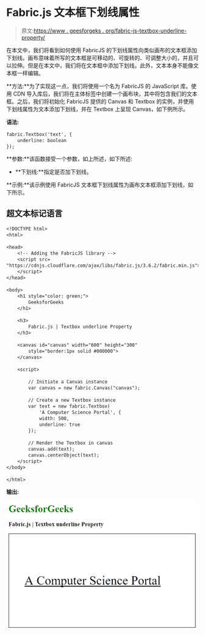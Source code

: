 # Fabric.js 文本框下划线属性

> 原文:[https://www . geesforgeks . org/fabric-js-textbox-underline-property/](https://www.geeksforgeeks.org/fabric-js-textbox-underline-property/)

在本文中，我们将看到如何使用 FabricJS 的下划线属性向类似画布的文本框添加下划线。画布意味着所写的文本框是可移动的、可旋转的、可调整大小的，并且可以拉伸。但是在本文中，我们将在文本框中添加下划线。此外，文本本身不能像文本框一样编辑。

**方法:**为了实现这一点，我们将使用一个名为 FabricJS 的 JavaScript 库。使用 CDN 导入库后，我们将在主体标签中创建一个画布块，其中将包含我们的文本框。之后，我们将初始化 FabricJS 提供的 Canvas 和 Textbox 的实例，并使用下划线属性为文本添加下划线，并在 Textbox 上呈现 Canvas，如下例所示。

**语法:**

```
fabric.Textbox('text', {
    underline: boolean
});
```

**参数:**该函数接受一个参数，如上所述，如下所述:

*   **下划线:**指定是否加下划线。

**示例:**该示例使用 FabricJS 文本框下划线属性为画布文本框添加下划线，如下所示。

## 超文本标记语言

```
<!DOCTYPE html>
<html>

<head>
    <!-- Adding the FabricJS library -->
    <script src=
"https://cdnjs.cloudflare.com/ajax/libs/fabric.js/3.6.2/fabric.min.js">
    </script>
</head>

<body>
    <h1 style="color: green;">
        GeeksforGeeks
    </h1>

    <h3>
        Fabric.js | Textbox underline Property
    </h3>

    <canvas id="canvas" width="600" height="300"
        style="border:1px solid #000000">
    </canvas>

    <script>

        // Initiate a Canvas instance 
        var canvas = new fabric.Canvas("canvas");

        // Create a new Textbox instance 
        var text = new fabric.Textbox(
            'A Computer Science Portal', {
            width: 500,
            underline: true
        });

        // Render the Textbox in canvas 
        canvas.add(text);
        canvas.centerObject(text);
    </script>
</body>

</html>
```

**输出:**

![](img/65c882366d5c7b5c910ac0bea664ac07.png)
